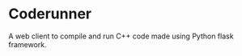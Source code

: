 # Coderunner
A web client to compile and run C++ code made using Python flask framework.
               
